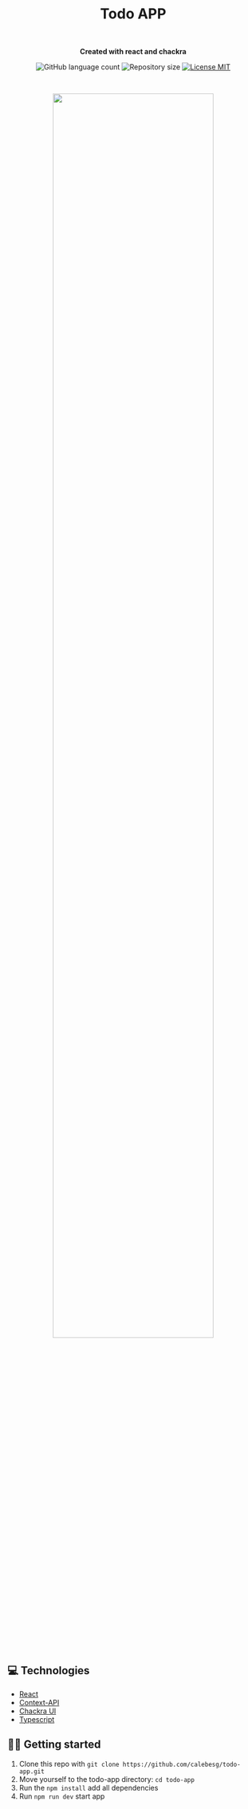 <h1 align="center">Todo APP</h1>
<br>

<p align="center"><b>Created with react and chackra</b></p>

<p align="center">
  <img alt="GitHub language count" src="https://img.shields.io/github/languages/count/calebesg/todo-app">
  <img alt="Repository size" src="https://img.shields.io/github/repo-size/calebesg/todo-app">
  <a href="https://opensource.org/licenses/MIT">
    <img src="https://img.shields.io/badge/License-MIT-green.svg" alt="License MIT">
  </a>
</p>
<br>

<p align='center'>
  <img src="https://user-images.githubusercontent.com/36782514/181509020-1e347306-865a-4cb1-ba48-28c7f76ede72.png" width="80%">
</p>

## 💻 Technologies

- [React](https://reactjs.org/)
- [Context-API](https://reactjs.org/docs/context.html)
- [Chackra UI](https://chakra-ui.com/)
- [Typescript](https://www.typescriptlang.org/)

## 🏃💨 Getting started

1. Clone this repo with ``git clone https://github.com/calebesg/todo-app.git``
2. Move yourself to the todo-app directory: `cd todo-app`
3. Run the ``npm install`` add all dependencies
4. Run ``npm run dev`` start app
